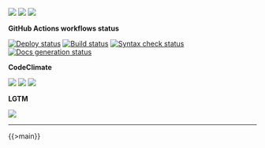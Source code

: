 ![](https://img.shields.io/github/package-json/v/kaskadi/files-api)
![](https://img.shields.io/badge/code--style-standard-blue)
![](https://img.shields.io/github/license/kaskadi/files-api?color=blue)

**GitHub Actions workflows status**

[![Deploy status](https://img.shields.io/github/workflow/status/kaskadi/files-api/deploy?label=deployed&logo=Amazon%20AWS)](https://github.com/kaskadi/files-api/actions?query=workflow%3Adeploy)
[![Build status](https://img.shields.io/github/workflow/status/kaskadi/files-api/build?label=build&logo=mocha)](https://github.com/kaskadi/files-api/actions?query=workflow%3Abuild)
[![Syntax check status](https://img.shields.io/github/workflow/status/kaskadi/files-api/syntax-check?label=syntax-check&logo=serverless)](https://github.com/kaskadi/files-api/actions?query=workflow%3Asyntax-check)
[![Docs generation status](https://img.shields.io/github/workflow/status/kaskadi/files-api/generate-docs?label=docs&logo=read-the-docs)](https://github.com/kaskadi/files-api/actions?query=workflow%3Agenerate-docs)

**CodeClimate**

[![](https://img.shields.io/codeclimate/maintainability/kaskadi/files-api?label=maintainability&logo=Code%20Climate)](https://codeclimate.com/github/kaskadi/files-api)
[![](https://img.shields.io/codeclimate/tech-debt/kaskadi/files-api?label=technical%20debt&logo=Code%20Climate)](https://codeclimate.com/github/kaskadi/files-api)
[![](https://img.shields.io/codeclimate/coverage/kaskadi/files-api?label=test%20coverage&logo=Code%20Climate)](https://codeclimate.com/github/kaskadi/files-api)

**LGTM**

[![](https://img.shields.io/lgtm/grade/javascript/github/kaskadi/files-api?label=code%20quality&logo=LGTM)](https://lgtm.com/projects/g/kaskadi/files-api/?mode=list&logo=LGTM)

<!-- You can add badges inside of this section if you'd like -->

****

<!-- automatically generated documentation will be placed in here -->
{{>main}}
<!-- automatically generated documentation will be placed in here -->

<!-- You can customize this template as you'd like! -->